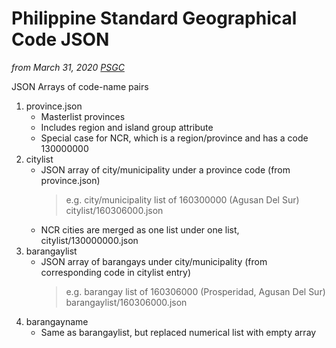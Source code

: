 # Philippine Standard Geographical Code JSON
*from March 31, 2020 [PSGC](https://psa.gov.ph/classification/psgc/)*

JSON Arrays of code-name pairs
1. province.json
	* Masterlist provinces
	* Includes region and island group attribute
	* Special case for NCR, which is a region/province and has a code 130000000
2. citylist
	* JSON array of city/municipality under a province code (from province.json)
		> e.g. city/municipality list of 160300000 (Agusan Del Sur) citylist/160306000.json
	* NCR cities are merged as one list under one list, citylist/130000000.json
3. barangaylist
	* JSON array of barangays under city/municipality (from corresponding code in citylist entry)
		> e.g. barangay list of 160306000 (Prosperidad, Agusan Del Sur) barangaylist/160306000.json
4. barangayname
	* Same as barangaylist, but replaced numerical list with empty array


